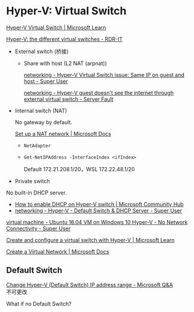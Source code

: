 # Hyper-V: Virtual Switch
[Hyper-V Virtual Switch | Microsoft Learn](https://learn.microsoft.com/en-us/windows-server/virtualization/hyper-v-virtual-switch/hyper-v-virtual-switch)

[Hyper-V: the different virtual switches - RDR-IT](https://rdr-it.com/en/hyper-v-the-different-virtual-switches/)
- External switch (桥接)
  - Share with host (L2 NAT (arpnat))

    [networking - Hyper-V Virtual Switch issue: Same IP on guest and host - Super User](https://superuser.com/questions/1137818/hyper-v-virtual-switch-issue-same-ip-on-guest-and-host)

    [networking - Hyper-V guest doesn't see the internet through external virtual switch - Server Fault](https://serverfault.com/questions/767204/hyper-v-guest-doesnt-see-the-internet-through-external-virtual-switch)

- Internal switch (NAT)
  
  No gateway by default.

  [Set up a NAT network | Microsoft Docs](https://docs.microsoft.com/en-us/virtualization/hyper-v-on-windows/user-guide/setup-nat-network)
  - `NetAdapter`
  - `Get-NetIPAddress -InterfaceIndex <ifIndex>`
    
  	Default 172.21.208.1/20，WSL 172.22.48.1/20

- Private switch

No built-in DHCP server.
- [How to enable DHCP on Hyper-V switch | Microsoft Community Hub](https://techcommunity.microsoft.com/discussions/itopstalkforum/how-to-enable-dhcp-on-hyper-v-switch/3063153)
- [networking - Hyper-V - Default Switch & DHCP Server - Super User](https://superuser.com/questions/1594803/hyper-v-default-switch-dhcp-server)

[virtual machine - Ubuntu 16.04 VM on Windows 10 Hyper-V - No Network Connectivity - Super User](https://superuser.com/questions/1096918/ubuntu-16-04-vm-on-windows-10-hyper-v-no-network-connectivity)

[Create and configure a virtual switch with Hyper-V | Microsoft Learn](https://learn.microsoft.com/en-us/windows-server/virtualization/hyper-v/get-started/create-a-virtual-switch-for-hyper-v-virtual-machines?tabs=hyper-v-manager&pivots=windows-server)

[Create a Virtual Network | Microsoft Docs](https://docs.microsoft.com/en-us/virtualization/hyper-v-on-windows/quick-start/connect-to-network)

## Default Switch
[Change Hyper-V (Default Switch) IP address range - Microsoft Q&A](https://docs.microsoft.com/en-us/answers/questions/48268/change-hyper-v-default-switch-ip-address-range.html)  
不可更改

What if no Default Switch?
